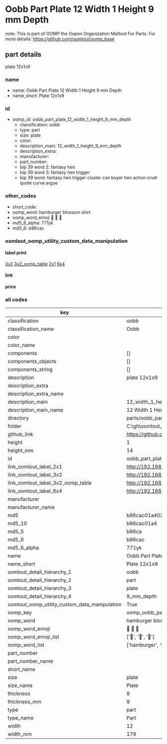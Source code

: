 # Oobb Part Plate 12 Width 1 Height 9 mm Depth  

note: This is part of OOMP the Oopen Organization Method For Parts. For more details: https://github.com/oomlout/oomp_base

##  part details
  



plate 12x1x9



### name
* name: Oobb Part Plate 12 Width 1 Height 9 mm Depth
* name_short: Plate 12x1x9 
### id
* oomp_id: oobb_part_plate_12_width_1_height_9_mm_depth
  * classification: oobb
  * type: part
  * size: plate
  * color: 
  * description_main: 12_width_1_height_9_mm_depth
  * description_extra: 
  * manufacturer: 
  * part_number: 
  * bip 39 word 2: fantasy hen
  * bip 39 word 3: fantasy hen trigger
  * bip 39 word: fantasy hen trigger cluster can buyer hen action cruel quote curve argue

### other_codes
* short_code: 
* oomp_word: hamburger blossom shirt
* oomp_word_emoji :hamburger: :blossom: :shirt:
* md5_6_alpha: 771yk
* md5_6: b86cac






### oomlout_oomp_utility_custom_data_manipulation
#### label print
[3x2](http://192.168.1.245:1112/?label=oomp%20771yk)
[3x2_oomp_table](http://192.168.1.108:1112/?label=oomp%20771yk)
[2x1](http://192.168.1.242:1112/?label=oomp%20771yk)
[6x4](http://192.168.1.55:1112/?label=oomp%20771yk)    

#### link

                              

#### price







### all codes 
| key | value |  
| --- | --- |  
| classification | oobb |  
| classification_name | Oobb |  
| color |  |  
| color_name |  |  
| components | [] |  
| components_objects | [] |  
| components_string | [] |  
| description | plate 12x1x9 |  
| description_extra |  |  
| description_extra_name |  |  
| description_main | 12_width_1_height_9_mm_depth |  
| description_main_name | 12 Width 1 Height 9 mm Depth |  
| directory | parts/oobb_part_plate_12_width_1_height_9_mm_depth |  
| folder | C:\gh\oomlout_oobb_version_4_generated_parts\things\oobb_part_plate_12_width_1_height_9_mm_depth |  
| github_link | https://github.com/oomlout/oomlout_oomp_part_src/tree/main/parts/oobb_part_plate_12_width_1_height_9_mm_depth |  
| height | 1 |  
| height_mm | 14 |  
| id | oobb_part_plate_12_width_1_height_9_mm_depth |  
| link_oomlout_label_2x1 | http://192.168.1.242:1112/?label=oomp%20771yk |  
| link_oomlout_label_3x2 | http://192.168.1.245:1112/?label=oomp%20771yk |  
| link_oomlout_label_3x2_oomp_table | http://192.168.1.108:1112/?label=oomp%20771yk |  
| link_oomlout_label_6x4 | http://192.168.1.55:1112/?label=oomp%20771yk |  
| manufacturer |  |  
| manufacturer_name |  |  
| md5 | b86cac01a4028d647d9072c7d11aca98 |  
| md5_10 | b86cac01a4 |  
| md5_5 | b86ca |  
| md5_6 | b86cac |  
| md5_6_alpha | 771yk |  
| name | Oobb Part Plate 12 Width 1 Height 9 mm Depth |  
| name_short | Plate 12x1x9  |  
| oomlout_detail_hierarchy_1 | oobb |  
| oomlout_detail_hierarchy_2 | part |  
| oomlout_detail_hierarchy_3 | plate |  
| oomlout_detail_hierarchy_4 | 9_mm_depth |  
| oomlout_oomp_utility_custom_data_manipulation | True |  
| oomp_key | oomp_oobb_part_plate_12_width_1_height_9_mm_depth |  
| oomp_word | hamburger blossom shirt |  
| oomp_word_emoji | :hamburger: :blossom: :shirt: |  
| oomp_word_emoji_list | [':hamburger:', ':blossom:', ':shirt:'] |  
| oomp_word_list | ['hamburger', 'blossom', 'shirt'] |  
| part_number |  |  
| part_number_name |  |  
| short_name |  |  
| size | plate |  
| size_name | Plate |  
| thickness | 9 |  
| thickness_mm | 9 |  
| type | part |  
| type_name | Part |  
| width | 12 |  
| width_mm | 179 |  
